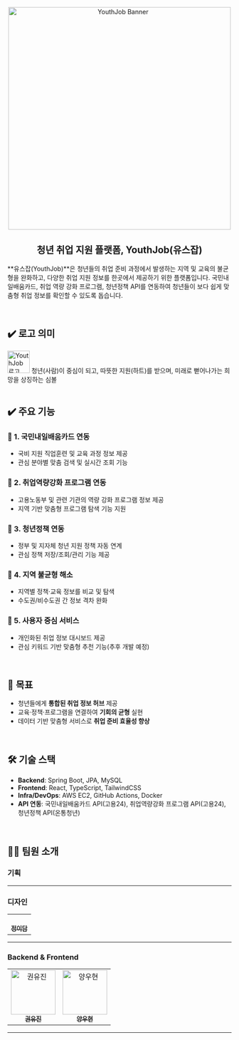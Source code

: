 <br>

<div align="center">
 	<img src="https://github.com/user-attachments/assets/78b26a57-7078-457d-84dc-047a3bc0d9f8" alt="YouthJob Banner" width="500"/>
</div>

<h2 align="center">청년 취업 지원 플랫폼, YouthJob(유스잡)</h2>

**유스잡(YouthJob)**은 청년들의 취업 준비 과정에서 발생하는 지역 및 교육의 불균형을 완화하고, 다양한 취업 지원 정보를 한곳에서 제공하기 위한 플랫폼입니다.
국민내일배움카드, 취업 역량 강화 프로그램, 청년정책 API를 연동하여 청년들이 보다 쉽게 맞춤형 취업 정보를 확인할 수 있도록 돕습니다.

<br>

## ✔️ 로고 의미
<div>
 	<img width="50" alt="YouthJob 로고" src="https://github.com/user-attachments/assets/fc2d25ef-6496-415e-80f4-b8afb95f393d" />
  청년(사람)이 중심이 되고, 따뜻한 지원(하트)를 받으며, 미래로 뻗어나가는 희망을 상징하는 심볼
</div>

<br>

## ✔️ 주요 기능

### 🔹 1. 국민내일배움카드 연동
- 국비 지원 직업훈련 및 교육 과정 정보 제공
- 관심 분야별 맞춤 검색 및 실시간 조회 기능

### 🔹 2. 취업역량강화 프로그램 연동
- 고용노동부 및 관련 기관의 역량 강화 프로그램 정보 제공
- 지역 기반 맞춤형 프로그램 탐색 기능 지원

### 🔹 3. 청년정책 연동
- 정부 및 지자체 청년 지원 정책 자동 연계
- 관심 정책 저장/조회/관리 기능 제공

### 🔹 4. 지역 불균형 해소
- 지역별 정책·교육 정보를 비교 및 탐색
- 수도권/비수도권 간 정보 격차 완화

### 🔹 5. 사용자 중심 서비스
- 개인화된 취업 정보 대시보드 제공
- 관심 키워드 기반 맞춤형 추천 기능(추후 개발 예정)

<br>

## 🎯 목표
- 청년들에게 **통합된 취업 정보 허브** 제공
- 교육·정책·프로그램을 연결하여 **기회의 균형** 실현
- 데이터 기반 맞춤형 서비스로 **취업 준비 효율성 향상**

<br>

## 🛠️ 기술 스택
- **Backend**: Spring Boot, JPA, MySQL  
- **Frontend**: React, TypeScript, TailwindCSS  
- **Infra/DevOps**: AWS EC2, GitHub Actions, Docker  
- **API 연동**: 국민내일배움카드 API(고용24), 취업역량강화 프로그램 API(고용24), 청년정책 API(온통청년)

<br>

## 🧑‍💻 팀원 소개

### 기획

---

### 디자인
<table>
  <tr>
    <td align="center">
      <a href="https://github.com/">
        <br/>
        <sub><b>정이담</b></sub>
      </a>
    </td>
  </tr>
</table>

---

### Backend & Frontend
<table>
  <tr>
      <td align="center">
      <a href="https://github.com/kwonyuujin">
        <img src="https://github.com/kwonyuujin.png?size=140" width="100" height="100" alt="권유진"/>
        <br/>
        <sub><b>권유진</b></sub>
      </a>
    </td>
      <td align="center">
      <a href="https://github.com/yangwoohyeon">
        <img src="https://github.com/yangwoohyeon.png?size=140" width="100" height="100" alt="양우현"/>
        <br/>
        <sub><b>양우현</b></sub>
  </tr>
</table>

---



